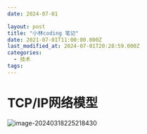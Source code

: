 ```yaml
---
date: 2024-07-01

layout: post
title: "小林coding 笔记"
date: 2021-07-01T11:00:00.000Z
last_modified_at: 2024-07-01T20:28:59.000Z
categories:
  - 技术 
tags:
---
```


# TCP/IP网络模型

![image-20240318225218430](https://raw.githubusercontent.com/js-con/img_bed/master/picGo/image-20240318225218430.png)
